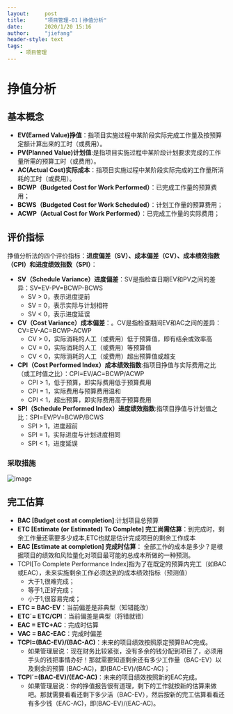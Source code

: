 ```yaml
---
layout:     post
title:      "项目管理-01丨挣值分析"
date:       2020/1/20 15:16
author:     "jiefang"
header-style: text
tags:
    - 项目管理
---
```

# 挣值分析
## 基本概念
- **EV(Earned Value)挣值**：指项目实施过程中某阶段实际完成工作量及按预算定额计算出来的工时（或费用）。
- **PV(Planned Value)计划值**:是指项目实施过程中某阶段计划要求完成的工作量所需的预算工时（或费用）。
- **AC(Actual Cost)实际成本**：指项目实施过程中某阶段实际完成的工作量所消耗的工时（或费用）。
- **BCWP（Budgeted Cost for Work Performed）**：已完成工作量的预算费用；
- **BCWS（Budgeted Cost for Work Scheduled）**：计划工作量的预算费用；
- **ACWP（Actual Cost for Work Performed）**：已完成工作量的实际费用；

## 评价指标
挣值分析法的四个评价指标：**进度偏差（SV）、成本偏差（CV）、成本绩效指数（CPI）和进度绩效指数（SPI）**：
- **SV（Schedule Variance）进度偏差**：SV是指检查日期EV和PV之间的差异：SV=EV-PV=BCWP-BCWS
    - SV > 0，表示进度提前
    - SV = 0，表示实际与计划相符
    - SV < 0，表示进度延误
- **CV（Cost Variance）成本偏差**：。CV是指检查期间EV和AC之间的差异：CV=EV-AC=BCWP-ACWP
    - CV > 0，实际消耗的人工（或费用）低于预算值，即有结余或效率高
    - CV = 0，实际消耗的人工（或费用）等预算值
    - CV < 0，实际消耗的人工（或费用）超出预算值或超支
- **CPI（Cost Performed Index）成本绩效指数**:指项目挣值与实际费用之比（或工时值之比）：CPI=EV/AC=BCWP/ACWP
    - CPI > 1，低于预算，即实际费用低于预算费用
    - CPI = 1，实际费用与预算费用温和
    - CPI < 1，超出预算，即实际费用高于预算费用
- **SPI（Schedule Performed Index）进度绩效指数**:指项目挣值与计划值之比：SPI=EV/PV=BCWP/BCWS
    - SPI > 1，进度超前
    - SPI = 1，实际进度与计划进度相同
    - SPI < 1，进度延误

### 采取措施
![image](https://s2.ax1x.com/2020/01/20/1iI51U.png)

## 完工估算

- **BAC [Budget cost at completion]**:计划项目总预算
- **ETC [Estimate (or Estimated) To Complete] 完工尚需估算**：到完成时，剩余工作量还需要多少成本,ETC也就是估计完成项目的剩余工作成本
- **EAC [Estimate at completion] 完成时估算**： 全部工作的成本是多少？是根据项目的绩效和风险量化对项目最可能的总成本所做的一种预测。
- TCPI[To Complete Performance Index]指为了在既定的预算内完工（如BAC或EAC），未来实施剩余工作必须达到的成本绩效指标（预测值）
    - 大于1,很难完成；
    - 等于1,正好完成；
    - 小于1,很容易完成；
- **ETC = BAC-EV**：当前偏差是非典型（知错能改）
- **ETC´= ETC/CPI**：当前偏差是典型（将错就错）
- **EAC = ETC+AC**：完成时估算
- **VAC = BAC-EAC**：完成时偏差
- **TCPI=(BAC-EV)/(BAC-AC)**：未来的项目绩效按照原定预算BAC完成。
    - 如果管理层说：现在财务比较紧张，没有多余的钱分配到项目了，必须用手头的钱把事情办好！那就需要知道剩余还有多少工作量（BAC-EV）以及剩余的预算 (BAC-AC)，即(BAC-EV)/(BAC-AC)；
- **TCPI´=(BAC-EV)/(EAC-AC)**：未来的项目绩效按照新的EAC完成。
    - 如果管理层说：你的挣值报告很有道理，剩下的工作就按新的估算来做吧。那就需要看看还剩下多少活（BAC-EV），然后按新的完工估算看看还有多少钱（EAC-AC)，即(BAC-EV)/(EAC-AC)。
